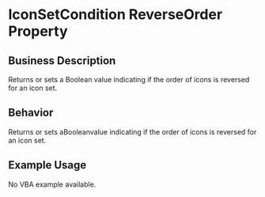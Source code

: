 # IconSetCondition ReverseOrder Property

## Business Description
Returns or sets a Boolean value indicating if the order of icons is reversed for an icon set.

## Behavior
Returns or sets aBooleanvalue indicating if the order of icons is reversed for an icon set.

## Example Usage
No VBA example available.